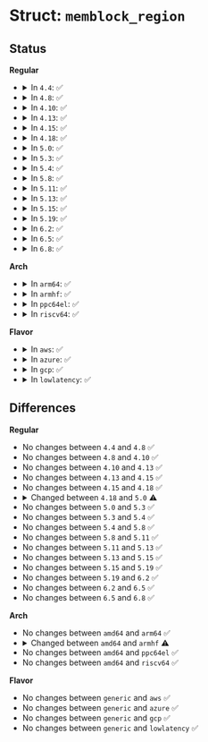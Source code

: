# Struct: <code>memblock_region</code>

## Status
<b>Regular</b>
<ul>
<li>
<details>
<summary>In <code>4.4</code>: ✅</summary>

```c
struct memblock_region {
    phys_addr_t base;
    phys_addr_t size;
    long unsigned int flags;
    int nid;
};
```
</details>
</li>
<li>
<details>
<summary>In <code>4.8</code>: ✅</summary>

```c
struct memblock_region {
    phys_addr_t base;
    phys_addr_t size;
    long unsigned int flags;
    int nid;
};
```
</details>
</li>
<li>
<details>
<summary>In <code>4.10</code>: ✅</summary>

```c
struct memblock_region {
    phys_addr_t base;
    phys_addr_t size;
    long unsigned int flags;
    int nid;
};
```
</details>
</li>
<li>
<details>
<summary>In <code>4.13</code>: ✅</summary>

```c
struct memblock_region {
    phys_addr_t base;
    phys_addr_t size;
    long unsigned int flags;
    int nid;
};
```
</details>
</li>
<li>
<details>
<summary>In <code>4.15</code>: ✅</summary>

```c
struct memblock_region {
    phys_addr_t base;
    phys_addr_t size;
    long unsigned int flags;
    int nid;
};
```
</details>
</li>
<li>
<details>
<summary>In <code>4.18</code>: ✅</summary>

```c
struct memblock_region {
    phys_addr_t base;
    phys_addr_t size;
    long unsigned int flags;
    int nid;
};
```
</details>
</li>
<li>
<details>
<summary>In <code>5.0</code>: ✅</summary>

```c
struct memblock_region {
    phys_addr_t base;
    phys_addr_t size;
    enum memblock_flags flags;
    int nid;
};
```
</details>
</li>
<li>
<details>
<summary>In <code>5.3</code>: ✅</summary>

```c
struct memblock_region {
    phys_addr_t base;
    phys_addr_t size;
    enum memblock_flags flags;
    int nid;
};
```
</details>
</li>
<li>
<details>
<summary>In <code>5.4</code>: ✅</summary>

```c
struct memblock_region {
    phys_addr_t base;
    phys_addr_t size;
    enum memblock_flags flags;
    int nid;
};
```
</details>
</li>
<li>
<details>
<summary>In <code>5.8</code>: ✅</summary>

```c
struct memblock_region {
    phys_addr_t base;
    phys_addr_t size;
    enum memblock_flags flags;
    int nid;
};
```
</details>
</li>
<li>
<details>
<summary>In <code>5.11</code>: ✅</summary>

```c
struct memblock_region {
    phys_addr_t base;
    phys_addr_t size;
    enum memblock_flags flags;
    int nid;
};
```
</details>
</li>
<li>
<details>
<summary>In <code>5.13</code>: ✅</summary>

```c
struct memblock_region {
    phys_addr_t base;
    phys_addr_t size;
    enum memblock_flags flags;
    int nid;
};
```
</details>
</li>
<li>
<details>
<summary>In <code>5.15</code>: ✅</summary>

```c
struct memblock_region {
    phys_addr_t base;
    phys_addr_t size;
    enum memblock_flags flags;
    int nid;
};
```
</details>
</li>
<li>
<details>
<summary>In <code>5.19</code>: ✅</summary>

```c
struct memblock_region {
    phys_addr_t base;
    phys_addr_t size;
    enum memblock_flags flags;
    int nid;
};
```
</details>
</li>
<li>
<details>
<summary>In <code>6.2</code>: ✅</summary>

```c
struct memblock_region {
    phys_addr_t base;
    phys_addr_t size;
    enum memblock_flags flags;
    int nid;
};
```
</details>
</li>
<li>
<details>
<summary>In <code>6.5</code>: ✅</summary>

```c
struct memblock_region {
    phys_addr_t base;
    phys_addr_t size;
    enum memblock_flags flags;
    int nid;
};
```
</details>
</li>
<li>
<details>
<summary>In <code>6.8</code>: ✅</summary>

```c
struct memblock_region {
    phys_addr_t base;
    phys_addr_t size;
    enum memblock_flags flags;
    int nid;
};
```
</details>
</li>
</ul>
<b>Arch</b>
<ul>
<li>
<details>
<summary>In <code>arm64</code>: ✅</summary>

```c
struct memblock_region {
    phys_addr_t base;
    phys_addr_t size;
    enum memblock_flags flags;
    int nid;
};
```
</details>
</li>
<li>
<details>
<summary>In <code>armhf</code>: ✅</summary>

```c
struct memblock_region {
    phys_addr_t base;
    phys_addr_t size;
    enum memblock_flags flags;
};
```
</details>
</li>
<li>
<details>
<summary>In <code>ppc64el</code>: ✅</summary>

```c
struct memblock_region {
    phys_addr_t base;
    phys_addr_t size;
    enum memblock_flags flags;
    int nid;
};
```
</details>
</li>
<li>
<details>
<summary>In <code>riscv64</code>: ✅</summary>

```c
struct memblock_region {
    phys_addr_t base;
    phys_addr_t size;
    enum memblock_flags flags;
    int nid;
};
```
</details>
</li>
</ul>
<b>Flavor</b>
<ul>
<li>
<details>
<summary>In <code>aws</code>: ✅</summary>

```c
struct memblock_region {
    phys_addr_t base;
    phys_addr_t size;
    enum memblock_flags flags;
    int nid;
};
```
</details>
</li>
<li>
<details>
<summary>In <code>azure</code>: ✅</summary>

```c
struct memblock_region {
    phys_addr_t base;
    phys_addr_t size;
    enum memblock_flags flags;
    int nid;
};
```
</details>
</li>
<li>
<details>
<summary>In <code>gcp</code>: ✅</summary>

```c
struct memblock_region {
    phys_addr_t base;
    phys_addr_t size;
    enum memblock_flags flags;
    int nid;
};
```
</details>
</li>
<li>
<details>
<summary>In <code>lowlatency</code>: ✅</summary>

```c
struct memblock_region {
    phys_addr_t base;
    phys_addr_t size;
    enum memblock_flags flags;
    int nid;
};
```
</details>
</li>
</ul>

## Differences
<b>Regular</b>
<ul>
<li>
No changes between <code>4.4</code> and <code>4.8</code> ✅
</li>
<li>
No changes between <code>4.8</code> and <code>4.10</code> ✅
</li>
<li>
No changes between <code>4.10</code> and <code>4.13</code> ✅
</li>
<li>
No changes between <code>4.13</code> and <code>4.15</code> ✅
</li>
<li>
No changes between <code>4.15</code> and <code>4.18</code> ✅
</li>
<li>
<details>
<summary>Changed between <code>4.18</code> and <code>5.0</code> ⚠️</summary>
<ul>
<li>
<b>Field type changed. </b>
<code>long unsigned int flags</code> ➡️ <code>enum memblock_flags flags</code>
</li>
</ul>
</details>
</li>
<li>
No changes between <code>5.0</code> and <code>5.3</code> ✅
</li>
<li>
No changes between <code>5.3</code> and <code>5.4</code> ✅
</li>
<li>
No changes between <code>5.4</code> and <code>5.8</code> ✅
</li>
<li>
No changes between <code>5.8</code> and <code>5.11</code> ✅
</li>
<li>
No changes between <code>5.11</code> and <code>5.13</code> ✅
</li>
<li>
No changes between <code>5.13</code> and <code>5.15</code> ✅
</li>
<li>
No changes between <code>5.15</code> and <code>5.19</code> ✅
</li>
<li>
No changes between <code>5.19</code> and <code>6.2</code> ✅
</li>
<li>
No changes between <code>6.2</code> and <code>6.5</code> ✅
</li>
<li>
No changes between <code>6.5</code> and <code>6.8</code> ✅
</li>
</ul>
<b>Arch</b>
<ul>
<li>
No changes between <code>amd64</code> and <code>arm64</code> ✅
</li>
<li>
<details>
<summary>Changed between <code>amd64</code> and <code>armhf</code> ⚠️</summary>
<ul>
<li>
<b>Field removed. </b>
<code>int nid</code>
</li>
</ul>
</details>
</li>
<li>
No changes between <code>amd64</code> and <code>ppc64el</code> ✅
</li>
<li>
No changes between <code>amd64</code> and <code>riscv64</code> ✅
</li>
</ul>
<b>Flavor</b>
<ul>
<li>
No changes between <code>generic</code> and <code>aws</code> ✅
</li>
<li>
No changes between <code>generic</code> and <code>azure</code> ✅
</li>
<li>
No changes between <code>generic</code> and <code>gcp</code> ✅
</li>
<li>
No changes between <code>generic</code> and <code>lowlatency</code> ✅
</li>
</ul>
